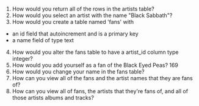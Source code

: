 1. How would you return all of the rows in the artists table?
2. How would you select an artist with the name "Black Sabbath"?
3. How would you create a table named 'fans' with
  * an id field that autoincrement and is a primary key
  * a name field of type text
4. How would you alter the fans table to have a artist_id column type integer?
5. How would you add yourself as a fan of the Black Eyed Peas? 169
6. How would you change your name in the fans table?
7. How can you view all of the fans and the artist names that they are fans of?
8. How can you view all of fans, the artists that they're fans of, and all of those artists albums and tracks?
